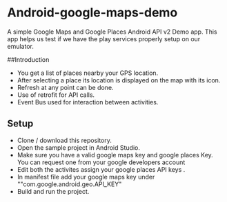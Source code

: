 # Android-google-maps-demo

A simple Google Maps and Google Places Android API v2 Demo app. This app helps us test if we have the play services properly setup on our emulator.

##Introduction

* You get a list of places nearby your GPS location.
* After selecting a place its location is displayed on the map with its icon.
* Refresh at any point can be done.
* Use of retrofit for API calls.
* Event Bus used for interaction between activities.

## Setup

* Clone / download this repository.
* Open the sample project in Android Studio.
* Make sure you have a valid google maps key and google places Key. You can request one from your google developers account 
* Edit both the activites assign your google places API keys .
* In manifest file add your google maps key under ""com.google.android.geo.API_KEY"
* Build and run the project.
